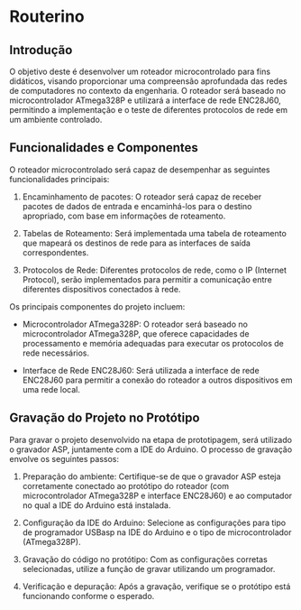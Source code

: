 # Routerino

## Introdução
O objetivo deste é desenvolver um roteador microcontrolado para fins didáticos, visando proporcionar uma compreensão aprofundada das redes de computadores no contexto da engenharia. O roteador será baseado no microcontrolador ATmega328P e utilizará a interface de rede ENC28J60, permitindo a implementação e o teste de diferentes protocolos de rede em um ambiente controlado.

## Funcionalidades e Componentes
O roteador microcontrolado será capaz de desempenhar as seguintes funcionalidades principais:

1. Encaminhamento de pacotes: O roteador será capaz de receber pacotes de dados de entrada e encaminhá-los para o destino apropriado, com base em informações de roteamento.

2. Tabelas de Roteamento: Será implementada uma tabela de roteamento que mapeará os destinos de rede para as interfaces de saída correspondentes.

3. Protocolos de Rede: Diferentes protocolos de rede, como o IP (Internet Protocol), serão implementados para permitir a comunicação entre diferentes dispositivos conectados à rede.

Os principais componentes do projeto incluem:

* Microcontrolador ATmega328P: O roteador será baseado no microcontrolador ATmega328P, que oferece capacidades de processamento e memória adequadas para executar os protocolos de rede necessários.

* Interface de Rede ENC28J60: Será utilizada a interface de rede ENC28J60 para permitir a conexão do roteador a outros dispositivos em uma rede local.

## Gravação do Projeto no Protótipo
Para gravar o projeto desenvolvido na etapa de prototipagem, será utilizado o gravador ASP, juntamente com a IDE do Arduino. O processo de gravação envolve os seguintes passos:

1. Preparação do ambiente: Certifique-se de que o gravador ASP esteja corretamente conectado ao protótipo do roteador (com microcontrolador ATmega328P e interface ENC28J60) e ao computador no qual a IDE do Arduino está instalada.

2. Configuração da IDE do Arduino: Selecione as configurações para tipo de programador USBasp na IDE do Arduino e o tipo de microcontrolador (ATmega328P).

3. Gravação do código no protótipo: Com as configurações corretas selecionadas, utilize a função de gravar utilizando um programador.

4. Verificação e depuração: Após a gravação, verifique se o protótipo está funcionando conforme o esperado.